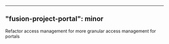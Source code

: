 
---
"fusion-project-portal": minor
--- 
Refactor access management for more granular access management for portals
